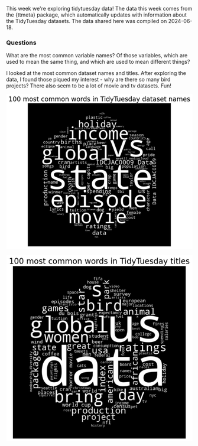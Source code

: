 This week we're exploring tidytuesday data! The data this week comes from the {ttmeta} package, which automatically updates with information about the TidyTuesday datasets. The data shared here was compiled on 2024-06-18.

### Questions
What are the most common variable names? Of those variables, which are used to mean the same thing, and which are used to mean different things?

I looked at the most common dataset names and titles.  After exploring the data, I found those piqued my interest - why are there so many bird projects? There also seem to be a lot of movie and tv datasets. Fun!

![Word Cloud of Dataset Names](ttmeta_dataset_names_wc.png) 

![Word Cloud of Titles](ttmeta_titles_wc.png)

